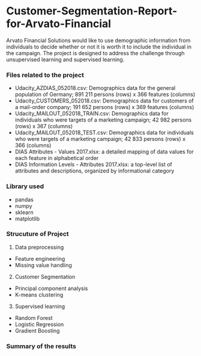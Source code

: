 # Customer-Segmentation-Report-for-Arvato-Financial

Arvato Financial Solutions would like to use demographic information from individuals to decide whether or not it is worth it to include the individual in the campaign. The project is designed to address the challenge through unsupervised learning and supervised learning. 

### Files related to the project

* Udacity_AZDIAS_052018.csv: Demographics data for the general population of Germany; 891 211 persons (rows) x 366 features (columns)
* Udacity_CUSTOMERS_052018.csv: Demographics data for customers of a mail-order company; 191 652 persons (rows) x 369 features (columns)
* Udacity_MAILOUT_052018_TRAIN.csv: Demographics data for individuals who were targets of a marketing campaign; 42 982 persons (rows) x 367 (columns)
* Udacity_MAILOUT_052018_TEST.csv: Demographics data for individuals who were targets of a marketing campaign; 42 833 persons (rows) x 366 (columns)
* DIAS Attributes - Values 2017.xlsx: a detailed mapping of data values for each feature in alphabetical order
* DIAS Information Levels - Attributes 2017.xlsx: a top-level list of attributes and descriptions, organized by informational category

### Library used
* pandas
* numpy
* sklearn
* matplotlib

### Strucuture of Project
1. Data preprocessing
* Feature engineering
* Missing value handling
2. Customer Segmentation
* Principal component analysis
* K-means clustering
3. Supervised learning
* Random Forest
* Logistic Regression
* Gradient Boosting

### Summary of the results
